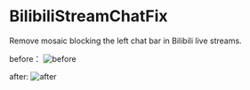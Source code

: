 # BilibiliStreamChatFix
Remove mosaic blocking the left chat bar in Bilibili live streams.

before：
![before](https://github.com/FruitJelliesGD/BilibiliOWStreamChatFix/assets/93989484/0c7a337a-3e29-4962-8998-a5e220537eda)

after:
![after](https://github.com/FruitJelliesGD/BilibiliOWStreamChatFix/assets/93989484/8f8b5705-ffba-48f0-8950-52306629d393)
